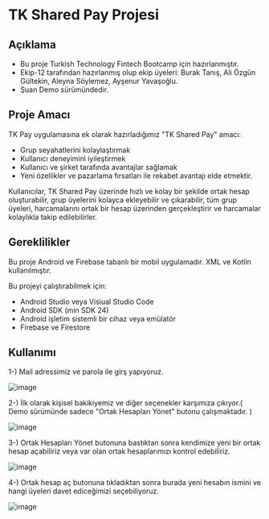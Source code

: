 ﻿# TK Shared Pay Projesi
## Açıklama
- Bu proje Turkish Technology Fintech Bootcamp için hazırlanmıştır.
- Ekip-12 tarafından hazırlanmış olup ekip üyeleri: Burak Tanış, Ali Özgün Gültekin, Aleyna Söylemez, Ayşenur Yavaşoğlu.
- Şuan Demo sürümündedir.
  
## Proje Amacı
TK Pay uygulamasına ek olarak hazırladığımız "TK Shared Pay" amacı: 
- Grup seyahatlerini kolaylaştırmak 
- Kullanıcı deneyimini iyileştirmek
- Kullanıcı ve şirket tarafında avantajlar sağlamak
- Yeni özellikler ve pazarlama fırsatları ile rekabet avantajı elde etmektir.

Kullanıcılar, TK Shared Pay üzerinde hızlı ve kolay bir şekilde ortak hesap oluşturabilir, grup üyelerini kolayca ekleyebilir ve çıkarabilir, tüm grup üyeleri, harcamalarını ortak bir hesap üzerinden gerçekleştirir ve harcamalar kolaylıkla takip edilebilirler. 

## Gereklilikler

Bu proje Android ve Firebase tabanlı bir mobil uygulamadır. XML ve Kotlin kullanılmıştır.

Bu projeyi çalıştırabilmek için: 
- Android Studio veya Visiual Studio Code
- Android SDK (min SDK 24)
- Android işletim sistemli bir cihaz veya emülatör
- Firebase ve Firestore

## Kullanımı

1-) Mail adressimiz ve parola ile girş yapıyoruz.

![image](https://github.com/buraktanis/tksharedpay/assets/153070257/bcf409db-6d67-4c86-b748-cdadb7aae47e)

2-) İlk olarak kişisel bakikiyemiz ve diğer seçenekler karşımıza çıkıyor.( Demo sürümünde sadece "Ortak Hesapları Yönet" butonu çalışmaktadır. )

![image](https://github.com/buraktanis/tksharedpay/assets/153070257/a224ad7d-d5cd-4fa0-8b73-fbde4b3b60c8)

3-)  Ortak Hesapları Yönet butonuna bastıktan sonra kendimize yeni bir ortak hesap açabiliriz veya var olan ortak hesaplarımızı kontrol edebiliriz.

![image](https://github.com/buraktanis/tksharedpay/assets/153070257/837fd742-32aa-4920-983b-c8c885690c7f)

4-) Ortak hesap aç butonuna tıkladıktan sonra burada yeni hesabın ismini ve hangi üyeleri davet ediceğimizi seçebiliyoruz.

![image](https://github.com/buraktanis/tksharedpay/assets/153070257/07a3b455-c2ed-42a6-b945-54ef795dc798)


